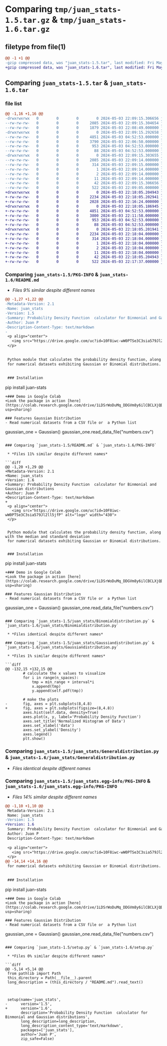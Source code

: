 # Comparing `tmp/juan_stats-1.5.tar.gz` & `tmp/juan_stats-1.6.tar.gz`

## filetype from file(1)

```diff
@@ -1 +1 @@
-gzip compressed data, was "juan_stats-1.5.tar", last modified: Fri May  3 22:09:15 2024, max compression
+gzip compressed data, was "juan_stats-1.6.tar", last modified: Fri May  3 22:18:05 2024, max compression
```

## Comparing `juan_stats-1.5.tar` & `juan_stats-1.6.tar`

### file list

```diff
@@ -1,16 +1,16 @@
-drwxrwxrwx   0        0        0        0 2024-05-03 22:09:15.306656 juan_stats-1.5/
--rw-rw-rw-   0        0        0     2085 2024-05-03 22:09:15.304654 juan_stats-1.5/PKG-INFO
--rw-rw-rw-   0        0        0     1879 2024-05-03 22:08:49.000000 juan_stats-1.5/README.md
-drwxrwxrwx   0        0        0        0 2024-05-03 22:09:15.292658 juan_stats-1.5/juan_stats/
--rw-rw-rw-   0        0        0     4851 2024-05-03 04:52:53.000000 juan_stats-1.5/juan_stats/Binomialdistribution.py
--rw-rw-rw-   0        0        0     3790 2024-05-03 22:06:50.000000 juan_stats-1.5/juan_stats/Gaussiandistribution.py
--rw-rw-rw-   0        0        0      953 2024-05-03 04:52:53.000000 juan_stats-1.5/juan_stats/Generaldistribution.py
--rw-rw-rw-   0        0        0       88 2024-05-03 04:52:53.000000 juan_stats-1.5/juan_stats/__init__.py
-drwxrwxrwx   0        0        0        0 2024-05-03 22:09:15.303655 juan_stats-1.5/juan_stats.egg-info/
--rw-rw-rw-   0        0        0     2085 2024-05-03 22:09:14.000000 juan_stats-1.5/juan_stats.egg-info/PKG-INFO
--rw-rw-rw-   0        0        0      314 2024-05-03 22:09:15.000000 juan_stats-1.5/juan_stats.egg-info/SOURCES.txt
--rw-rw-rw-   0        0        0        1 2024-05-03 22:09:14.000000 juan_stats-1.5/juan_stats.egg-info/dependency_links.txt
--rw-rw-rw-   0        0        0        2 2024-05-03 22:09:14.000000 juan_stats-1.5/juan_stats.egg-info/not-zip-safe
--rw-rw-rw-   0        0        0       11 2024-05-03 22:09:14.000000 juan_stats-1.5/juan_stats.egg-info/top_level.txt
--rw-rw-rw-   0        0        0       42 2024-05-03 22:09:15.306656 juan_stats-1.5/setup.cfg
--rw-rw-rw-   0        0        0      522 2024-05-03 22:09:05.000000 juan_stats-1.5/setup.py
+drwxrwxrwx   0        0        0        0 2024-05-03 22:18:05.204943 juan_stats-1.6/
+-rw-rw-rw-   0        0        0     2234 2024-05-03 22:18:05.202941 juan_stats-1.6/PKG-INFO
+-rw-rw-rw-   0        0        0     2028 2024-05-03 22:16:24.000000 juan_stats-1.6/README.md
+drwxrwxrwx   0        0        0        0 2024-05-03 22:18:05.186945 juan_stats-1.6/juan_stats/
+-rw-rw-rw-   0        0        0     4851 2024-05-03 04:52:53.000000 juan_stats-1.6/juan_stats/Binomialdistribution.py
+-rw-rw-rw-   0        0        0     3800 2024-05-03 22:11:58.000000 juan_stats-1.6/juan_stats/Gaussiandistribution.py
+-rw-rw-rw-   0        0        0      953 2024-05-03 04:52:53.000000 juan_stats-1.6/juan_stats/Generaldistribution.py
+-rw-rw-rw-   0        0        0       88 2024-05-03 04:52:53.000000 juan_stats-1.6/juan_stats/__init__.py
+drwxrwxrwx   0        0        0        0 2024-05-03 22:18:05.201941 juan_stats-1.6/juan_stats.egg-info/
+-rw-rw-rw-   0        0        0     2234 2024-05-03 22:18:04.000000 juan_stats-1.6/juan_stats.egg-info/PKG-INFO
+-rw-rw-rw-   0        0        0      314 2024-05-03 22:18:04.000000 juan_stats-1.6/juan_stats.egg-info/SOURCES.txt
+-rw-rw-rw-   0        0        0        1 2024-05-03 22:18:04.000000 juan_stats-1.6/juan_stats.egg-info/dependency_links.txt
+-rw-rw-rw-   0        0        0        2 2024-05-03 22:18:04.000000 juan_stats-1.6/juan_stats.egg-info/not-zip-safe
+-rw-rw-rw-   0        0        0       11 2024-05-03 22:18:04.000000 juan_stats-1.6/juan_stats.egg-info/top_level.txt
+-rw-rw-rw-   0        0        0       42 2024-05-03 22:18:05.204943 juan_stats-1.6/setup.cfg
+-rw-rw-rw-   0        0        0      522 2024-05-03 22:17:37.000000 juan_stats-1.6/setup.py
```

### Comparing `juan_stats-1.5/PKG-INFO` & `juan_stats-1.6/README.md`

 * *Files 9% similar despite different names*

```diff
@@ -1,27 +1,22 @@
-Metadata-Version: 2.1
-Name: juan_stats
-Version: 1.5
-Summary: Probability Density Function  calculator for Binmonial and Gaussian distributions
-Author: Juan P
-Description-Content-Type: text/markdown
-
 <p align="center">
   <img src="https://drive.google.com/uc?id=10F8iwc-wW0PTSe3C3sia579Jl2ll5jfP" alt="logo" width="430">
 </p>
 
 
 Python module that calculates the probability density function, along with the median and standard deviation
 for numerical datasets exhibiting Gaussian or Binomial distributions.
 
 
 ### Installation
 ```
 pip install juan-stats
 ```
+### Demo in Google Colab
+Look the package in action [here] (https://colab.research.google.com/drive/1LDSrWoDuMq_DDGVm8y6ilCBCLXjQDEEY?usp=sharing)
 
 ### Features Gaussian Distribution
 - Read numerical datasets from a CSV file or  a Python list
 ```
 gaussian_one = Gaussian()
 gaussian_one.read_data_file("numbers.csv")
```

### Comparing `juan_stats-1.5/README.md` & `juan_stats-1.6/PKG-INFO`

 * *Files 11% similar despite different names*

```diff
@@ -1,20 +1,29 @@
+Metadata-Version: 2.1
+Name: juan_stats
+Version: 1.6
+Summary: Probability Density Function  calculator for Binmonial and Gaussian distributions
+Author: Juan P
+Description-Content-Type: text/markdown
+
 <p align="center">
   <img src="https://drive.google.com/uc?id=10F8iwc-wW0PTSe3C3sia579Jl2ll5jfP" alt="logo" width="430">
 </p>
 
 
 Python module that calculates the probability density function, along with the median and standard deviation
 for numerical datasets exhibiting Gaussian or Binomial distributions.
 
 
 ### Installation
 ```
 pip install juan-stats
 ```
+### Demo in Google Colab
+Look the package in action [here] (https://colab.research.google.com/drive/1LDSrWoDuMq_DDGVm8y6ilCBCLXjQDEEY?usp=sharing)
 
 ### Features Gaussian Distribution
 - Read numerical datasets from a CSV file or  a Python list
 ```
 gaussian_one = Gaussian()
 gaussian_one.read_data_file("numbers.csv")
```

### Comparing `juan_stats-1.5/juan_stats/Binomialdistribution.py` & `juan_stats-1.6/juan_stats/Binomialdistribution.py`

 * *Files identical despite different names*

### Comparing `juan_stats-1.5/juan_stats/Gaussiandistribution.py` & `juan_stats-1.6/juan_stats/Gaussiandistribution.py`

 * *Files 1% similar despite different names*

```diff
@@ -132,15 +132,15 @@
 		# calculate the x values to visualize
 		for i in range(n_spaces):
 			tmp = min_range + interval*i
 			x.append(tmp)
 			y.append(self.pdf(tmp))
 
 		# make the plots
-		fig, axes = plt.subplots(8,4.8)
+		fig, axes = plt.subplots(figsize=(8,4.8))
 		axes.hist(self.data, density=True)
 		axes.plot(x, y, label='Probability Density Function')
 		axes.set_title('Normalized Histogram of Data')
 		axes.set_xlabel('data')
 		axes.set_ylabel('Density')
 		axes.legend()
 		plt.show()
```

### Comparing `juan_stats-1.5/juan_stats/Generaldistribution.py` & `juan_stats-1.6/juan_stats/Generaldistribution.py`

 * *Files identical despite different names*

### Comparing `juan_stats-1.5/juan_stats.egg-info/PKG-INFO` & `juan_stats-1.6/juan_stats.egg-info/PKG-INFO`

 * *Files 14% similar despite different names*

```diff
@@ -1,10 +1,10 @@
 Metadata-Version: 2.1
 Name: juan_stats
-Version: 1.5
+Version: 1.6
 Summary: Probability Density Function  calculator for Binmonial and Gaussian distributions
 Author: Juan P
 Description-Content-Type: text/markdown
 
 <p align="center">
   <img src="https://drive.google.com/uc?id=10F8iwc-wW0PTSe3C3sia579Jl2ll5jfP" alt="logo" width="430">
 </p>
@@ -14,14 +14,16 @@
 for numerical datasets exhibiting Gaussian or Binomial distributions.
 
 
 ### Installation
 ```
 pip install juan-stats
 ```
+### Demo in Google Colab
+Look the package in action [here] (https://colab.research.google.com/drive/1LDSrWoDuMq_DDGVm8y6ilCBCLXjQDEEY?usp=sharing)
 
 ### Features Gaussian Distribution
 - Read numerical datasets from a CSV file or  a Python list
 ```
 gaussian_one = Gaussian()
 gaussian_one.read_data_file("numbers.csv")
```

### Comparing `juan_stats-1.5/setup.py` & `juan_stats-1.6/setup.py`

 * *Files 0% similar despite different names*

```diff
@@ -5,14 +5,14 @@
 from pathlib import Path
 this_directory = Path(__file__).parent
 long_description = (this_directory / "README.md").read_text()
 
    
 
 setup(name='juan_stats',
-      version='1.5',
+      version='1.6',
       description='Probability Density Function  calculator for Binmonial and Gaussian distributions',
       long_description=long_description,
       long_description_content_type='text/markdown',
       packages=['juan_stats'],
       author='Juan P',
       zip_safe=False)
```

